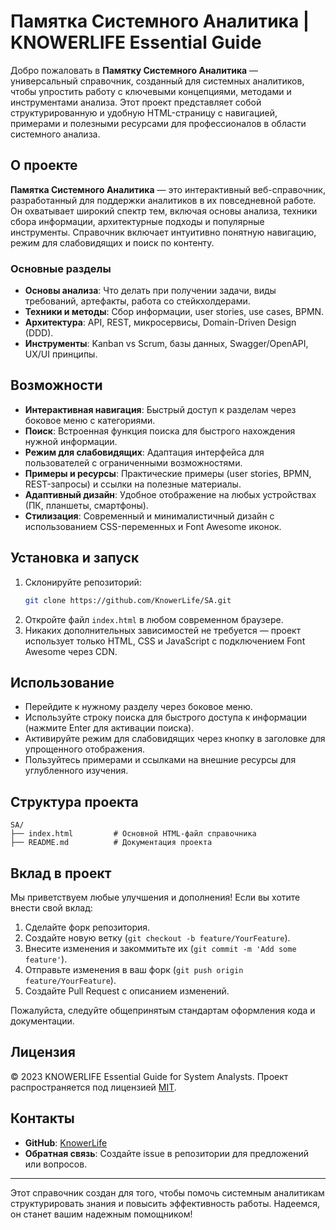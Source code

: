 # Памятка Системного Аналитика | KNOWERLIFE Essential Guide

Добро пожаловать в **Памятку Системного Аналитика** — универсальный справочник, созданный для системных аналитиков, чтобы упростить работу с ключевыми концепциями, методами и инструментами анализа. Этот проект представляет собой структурированную и удобную HTML-страницу с навигацией, примерами и полезными ресурсами для профессионалов в области системного анализа.

## О проекте

**Памятка Системного Аналитика** — это интерактивный веб-справочник, разработанный для поддержки аналитиков в их повседневной работе. Он охватывает широкий спектр тем, включая основы анализа, техники сбора информации, архитектурные подходы и популярные инструменты. Справочник включает интуитивно понятную навигацию, режим для слабовидящих и поиск по контенту.

### Основные разделы
- **Основы анализа**: Что делать при получении задачи, виды требований, артефакты, работа со стейкхолдерами.
- **Техники и методы**: Сбор информации, user stories, use cases, BPMN.
- **Архитектура**: API, REST, микросервисы, Domain-Driven Design (DDD).
- **Инструменты**: Kanban vs Scrum, базы данных, Swagger/OpenAPI, UX/UI принципы.

## Возможности
- **Интерактивная навигация**: Быстрый доступ к разделам через боковое меню с категориями.
- **Поиск**: Встроенная функция поиска для быстрого нахождения нужной информации.
- **Режим для слабовидящих**: Адаптация интерфейса для пользователей с ограниченными возможностями.
- **Примеры и ресурсы**: Практические примеры (user stories, BPMN, REST-запросы) и ссылки на полезные материалы.
- **Адаптивный дизайн**: Удобное отображение на любых устройствах (ПК, планшеты, смартфоны).
- **Стилизация**: Современный и минималистичный дизайн с использованием CSS-переменных и Font Awesome иконок.

## Установка и запуск
1. Склонируйте репозиторий:
   ```bash
   git clone https://github.com/KnowerLife/SA.git
   ```
2. Откройте файл `index.html` в любом современном браузере.
3. Никаких дополнительных зависимостей не требуется — проект использует только HTML, CSS и JavaScript с подключением Font Awesome через CDN.

## Использование
- Перейдите к нужному разделу через боковое меню.
- Используйте строку поиска для быстрого доступа к информации (нажмите Enter для активации поиска).
- Активируйте режим для слабовидящих через кнопку в заголовке для упрощенного отображения.
- Пользуйтесь примерами и ссылками на внешние ресурсы для углубленного изучения.

## Структура проекта
```
SA/
├── index.html         # Основной HTML-файл справочника
├── README.md          # Документация проекта
```

## Вклад в проект
Мы приветствуем любые улучшения и дополнения! Если вы хотите внести свой вклад:
1. Сделайте форк репозитория.
2. Создайте новую ветку (`git checkout -b feature/YourFeature`).
3. Внесите изменения и закоммитьте их (`git commit -m 'Add some feature'`).
4. Отправьте изменения в ваш форк (`git push origin feature/YourFeature`).
5. Создайте Pull Request с описанием изменений.

Пожалуйста, следуйте общепринятым стандартам оформления кода и документации.

## Лицензия
© 2023 KNOWERLIFE Essential Guide for System Analysts. Проект распространяется под лицензией [MIT](LICENSE).

## Контакты
- **GitHub**: [KnowerLife](https://github.com/KnowerLife)
- **Обратная связь**: Создайте issue в репозитории для предложений или вопросов.

---
Этот справочник создан для того, чтобы помочь системным аналитикам структурировать знания и повысить эффективность работы. Надеемся, он станет вашим надежным помощником!
